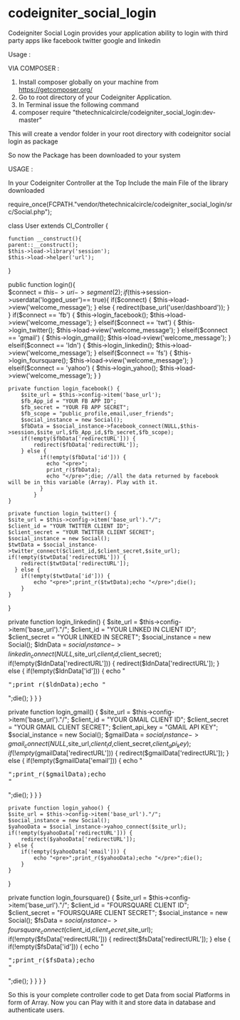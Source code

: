 # codeigniter_social_login
Codeigniter Social Login provides your application ability to login with third party apps like facebook twitter google and linkedin

Usage :

VIA COMPOSER :

1. Install composer globally on your machine from https://getcomposer.org/
2. Go to root directory of your Codeigniter Application.
3. In Terminal issue the following command 
4. composer require "thetechnicalcircle/codeigniter_social_login:dev-master"

This will create a vendor folder in your root directory with codeignitor social login as package

So now the Package has been downloaded to your system

USAGE :

In your Codeigniter Controller at the Top Include the main File of the library downloaded

require_once(FCPATH."vendor/thetechnicalcircle/codeigniter_social_login/src/Social.php");

class User extends CI_Controller {

	function __construct(){
    parent::__construct();
    $this->load->library('session');
    $this->load->helper('url');
  }
  
  public function login(){	
		$connect = $this->uri->segment(2);
		if($this->session->userdata('logged_user')== true){
      if($connect) {
				$this->load->view('welcome_message');
			} else {
				redirect(base_url('user/dashboard'));
			}       
    }
    if($connect == 'fb') {
			$this->login_facebook();
			$this->load->view('welcome_message');
		} elseif($connect == 'twt') {
			$this->login_twitter();
			$this->load->view('welcome_message');
		} elseif($connect == 'gmail') {
			$this->login_gmail();
			$this->load->view('welcome_message');
		} elseif($connect == 'ldn') {
			$this->login_linkedin();
			$this->load->view('welcome_message');
		} elseif($connect == 'fs') {
			$this->login_foursquare();
			$this->load->view('welcome_message');
		} elseif($connect == 'yahoo') {
			$this->login_yahoo();
			$this->load->view('welcome_message');
		}
	}
	
	private function login_facebook() {
		$site_url = $this->config->item('base_url');
		$fb_App_id = "YOUR FB APP ID";
		$fb_secret = "YOUR FB APP SECRET";
		$fb_scope = "public_profile,email,user_friends";
		$social_instance = new Social();
		$fbData = $social_instance->facebook_connect(NULL,$this->session,$site_url,$fb_App_id,$fb_secret,$fb_scope);
		if(!empty($fbData['redirectURL'])) {
			redirect($fbData['redirectURL']);
		} else {
			  if(!empty($fbData['id'])) {
			    echo "<pre>";
			    print_r($fbData);
			    echo "</pre>";die; //all the data returned by facebook will be in this variable (Array). Play with it.
			  }
			}
	}
	
	private function login_twitter() {
  	$site_url = $this->config->item('base_url')."/";
  	$client_id = "YOUR TWITTER CLIENT ID";
  	$client_secret = "YOUR TWITTER CLIENT SECRET";
  	$social_instance = new Social();
  	$twtData = $social_instance->twitter_connect($client_id,$client_secret,$site_url);
  	if(!empty($twtData['redirectURL'])) {
  		redirect($twtData['redirectURL']);
  	  } else {
  		if(!empty($twtData['id'])) {
  			echo "<pre>";print_r($twtData);echo "</pre>";die();
  		}
  	}
  }
  
  private function login_linkedin() {
		$site_url = $this->config->item('base_url')."/";
		$client_id = "YOUR LINKED IN CLIENT ID";
		$client_secret = "YOUR LINKED IN SECRET";
		$social_instance = new Social();
		$ldnData = $social_instance->linkedin_connect(NULL,$site_url,$client_id,$client_secret);
		if(!empty($ldnData['redirectURL'])) {
			 redirect($ldnData['redirectURL']);
		} else {
			if(!empty($ldnData['id'])) {
				  echo "<pre>";print_r($ldnData);echo "</pre>";die();
		  }
		}
	}
  
  private function login_gmail() {
		$site_url = $this->config->item('base_url')."/";
		$client_id = "YOUR GMAIL CLIENT ID";
		$client_secret = "YOUR GMAIL CLIENT SECRET";
		$client_api_key = "GMAIL API KEY";
		$social_instance = new Social();
		$gmailData = $social_instance->gmail_connect(NULL,$site_url,$client_id,$client_secret,$client_api_key);
		if(!empty($gmailData['redirectURL'])) {
			redirect($gmailData['redirectURL']);
		} else {
			if(!empty($gmailData['email'])) {
				echo "<pre>";print_r($gmailData);echo "</pre>";die();
			}
		}
	}
	
	private function login_yahoo() {
  	$site_url = $this->config->item('base_url')."/";
  	$social_instance = new Social();
  	$yahooData = $social_instance->yahoo_connect($site_url);
  	if(!empty($yahooData['redirectURL'])) {
  		redirect($yahooData['redirectURL']);
  	} else {
  		if(!empty($yahooData['email'])) {
  			echo "<pre>";print_r($yahooData);echo "</pre>";die();
  		}
  	}
  }
  
  private function login_foursquare() {
  	$site_url = $this->config->item('base_url')."/";
  	$client_id = "FOURSQUARE CLIENT ID";	
  	$client_secret = "FOURSQUARE CLIENT SECRET";
  	$social_instance = new Social();
  	$fsData = $social_instance->foursquare_connect($client_id,$client_secret,$site_url);
  	if(!empty($fsData['redirectURL'])) {
  		redirect($fsData['redirectURL']);
  	} else {
  		if(!empty($fsData['id'])) {
  			echo "<pre>";print_r($fsData);echo "</pre>";die();
  		}
  	}
  }
}
	  

So this is your complete controller code to get Data from social Platforms in form of Array. Now you can Play with it and store data in database and authenticate users.
